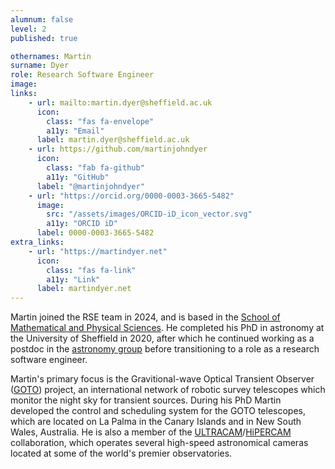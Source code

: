 ```yaml
---
alumnum: false
level: 2
published: true

othernames: Martin
surname: Dyer
role: Research Software Engineer
image:
links:
    - url: mailto:martin.dyer@sheffield.ac.uk
      icon: 
        class: "fas fa-envelope"
        a11y: "Email"
      label: martin.dyer@sheffield.ac.uk
    - url: https://github.com/martinjohndyer
      icon:
        class: "fab fa-github"
        a11y: "GitHub"
      label: "@martinjohndyer"
    - url: "https://orcid.org/0000-0003-3665-5482"
      image:
        src: "/assets/images/ORCID-iD_icon_vector.svg"
        a11y: "ORCID iD"
      label: 0000-0003-3665-5482
extra_links:
    - url: "https://martindyer.net"
      icon:
        class: "fas fa-link"
        a11y: "Link"
      label: martindyer.net
---
```


Martin joined the RSE team in 2024, and is based in the [School of Mathematical and Physical Sciences](https://www.sheffield.ac.uk/mps). He completed his PhD in astronomy at the University of Sheffield in 2020, after which he continued working as a postdoc in the [astronomy group](https://www.sheffield.ac.uk/mps/research/physics/astrophysics) before transitioning to a role as a research software engineer.

Martin's primary focus is the Gravitional-wave Optical Transient Observer ([GOTO](https://goto-observatory.org/)) project, an international network of robotic survey telescopes which monitor the night sky for transient sources. During his PhD Martin developed the control and scheduling system for the GOTO telescopes, which are located on La Palma in the Canary Islands and in New South Wales, Australia. He is also a member of the [ULTRACAM](http://www.vikdhillon.staff.shef.ac.uk/ultracam/index.html)/[HiPERCAM](http://www.vikdhillon.staff.shef.ac.uk/hipercam/) collaboration, which operates several high-speed astronomical cameras located at some of the world's premier observatories.

